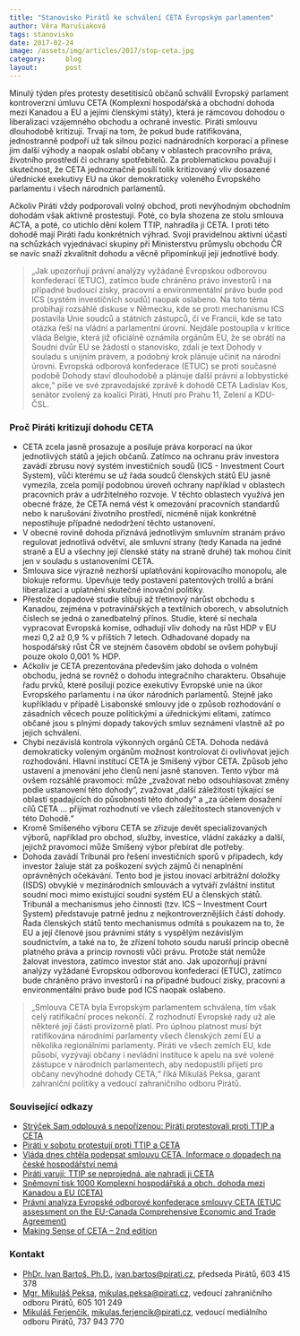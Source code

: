 ```yaml
---
title: "Stanovisko Pirátů ke schválení CETA Evropským parlamentem"
author: Věra Marušiaková
tags: stanovisko
date: 2017-02-24
image: /assets/img/articles/2017/stop-ceta.jpg
category:     blog
layout:       post
---
```


Minulý týden přes protesty desetitisíců občanů schválil Evropský parlament kontroverzní úmluvu CETA (Komplexní hospodářská a obchodní dohoda mezi Kanadou a EU a jejími členskými státy), která je rámcovou dohodou o liberalizaci vzájemného obchodu a ochraně investic. Piráti smlouvu dlouhodobě kritizují. Trvají na tom, že pokud bude ratifikována, jednostranně podpoří už tak silnou pozici nadnárodních korporací a přinese jim další výhody a naopak oslabí občany v oblastech pracovního práva, životního prostředí či ochrany spotřebitelů. Za problematickou považují i skutečnost, že CETA jednoznačně posílí tolik kritizovaný vliv dosazené úřednické exekutivy EU na úkor demokraticky voleného Evropského parlamentu i všech národních parlamentů.

Ačkoliv Piráti vždy podporovali volný obchod, proti nevýhodným obchodním dohodám však aktivně prostestují. Poté, co byla shozena ze stolu smlouva ACTA, a poté, co utichlo dění kolem TTIP, nahradila ji CETA. I proti této dohodě mají Piráti řadu konkrétních výhrad. Svojí pravidelnou aktivní účastí na schůzkách vyjednávací skupiny při Ministerstvu průmyslu obchodu ČR se navíc snaží zkvalitnit dohodu a věcně připomínkují její jednotlivé body.

> „Jak upozorňují právní analýzy vyžádané Evropskou odborovou konfederací (ETUC), zatímco bude chráněno právo investorů i na případné budoucí zisky, pracovní a environmentální právo bude pod ICS (systém investičních soudů) naopak oslabeno. Na toto téma probíhají rozsáhlé diskuse v Německu, kde se proti mechanismu ICS postavila Unie soudců a státních zástupců, či ve Francii, kde se tato otázka řeší na vládní a parlamentní úrovni. Nejdále postoupila v kritice vláda Belgie, která již oficiálně oznámila orgánům EU, že se obrátí na Soudní dvůr EU se žádostí o stanovisko, zdali je text Dohody v souladu s unijním právem, a podobný krok plánuje učinit na národní úrovni. Evropská odborová konfederace (ETUC) se proti současné podobě Dohody staví dlouhodobě a plánuje další právní a lobbystické akce,“ píše ve své zpravodajské zprávě k dohodě CETA Ladislav Kos, senátor zvolený za koalici Piráti, Hnutí pro Prahu 11, Zelení a KDU-ČSL.

### Proč Piráti kritizují dohodu CETA

* CETA zcela jasně prosazuje a posiluje práva korporací na úkor jednotlivých států a jejich občanů. Zatímco na ochranu práv investora zavádí zbrusu nový systém investičních soudů (ICS - Investment Court System), vůči kterému se už řada soudců členských států EU jasně vymezila, zcela pomíjí podobnou úroveň ochrany například v oblastech pracovních práv a udržitelného rozvoje. V těchto oblastech využívá jen obecné fráze, že CETA nemá vést k omezování pracovních standardů nebo k narušování životního prostředí, nicméně nijak konkrétně nepostihuje případné nedodržení těchto ustanovení.
* V obecné rovině dohoda přiznává jednotlivým smluvním stranám právo regulovat jednotlivá odvětví, ale smluvní strany (tedy Kanada na jedné straně a EU a všechny její členské státy na straně druhé) tak mohou činit jen v souladu s ustanoveními CETA.
* Smlouva sice výrazně nezhorší uplatňování kopírovacího monopolu, ale blokuje reformu. Upevňuje tedy postavení patentových trollů a brání liberalizaci a uplatnění skutečné inovační politiky.
* Přestože dopadové studie slibují až třetinový nárůst obchodu s Kanadou, zejména v potravinářských a textilních oborech, v absolutních číslech se jedná o zanedbatelný přínos. Studie, které si nechala vypracovat Evropská komise, odhadují vliv dohody na růst HDP v EU mezi 0,2 až 0,9 % v příštích 7 letech. Odhadované dopady na hospodářský růst ČR ve stejném časovém období se ovšem pohybují pouze okolo 0,001 % HDP.
* Ačkoliv je CETA prezentována především jako dohoda o volném obchodu, jedná se rovněž o dohodu integračního charakteru. Obsahuje řadu prvků, které posilují pozice exekutivy Evropské unie na úkor Evropského parlamentu i na úkor národních parlamentů. Stejně jako kupříkladu v případě Lisabonské smlouvy jde o způsob rozhodování o zásadních věcech pouze politickými a úřednickými elitami, zatímco občané jsou s plnými dopady takových smluv seznámeni vlastně až po jejich schválení.
* Chybí nezávislá kontrola výkonných orgánů CETA. Dohoda nedává demokraticky voleným orgánům možnost kontrolovat či ovlivňovat jejich rozhodování. Hlavní institucí CETA je Smíšený výbor CETA. Způsob jeho ustavení a jmenování jeho členů není jasně stanoven. Tento výbor má ovšem rozsáhlé pravomoci: může „zvažovat nebo odsouhlasovat změny podle ustanovení této dohody“, zvažovat „další záležitosti týkající se oblastí spadajících do působnosti této dohody“ a „za účelem dosažení cílů CETA … přijímat rozhodnutí ve všech záležitostech stanovených v této Dohodě.“
* Kromě Smíšeného výboru CETA se zřizuje devět specializovaných výborů, například pro obchod, služby, investice, vládní zakázky a další, jejichž pravomoci může Smíšený výbor přebírat dle potřeby.
* Dohoda zavádí Tribunál pro řešení investičních sporů v případech, kdy investor žaluje stát za poškození svých zájmů či nenaplnění oprávněných očekávání. Tento bod je jistou inovací arbitrážní doložky (ISDS) obvyklé v mezinárodních smlouvách a vytváří zvláštní institut soudní moci mimo existující soudní systém EU a členských států. Tribunál a mechanismus jeho činnosti (tzv. ICS – Investment Court System) představuje patrně jednu z nejkontroverznějších částí dohody. Řada členských států tento mechanismus odmítá s poukazem na to, že EU a její členové jsou právními státy s vyspělým nezávislým soudnictvím, a také na to, že zřízení tohoto soudu naruší princip obecně platného práva a princip rovnosti vůči právu. Protože stát nemůže žalovat investora, zatímco investor stát ano. Jak upozorňují právní analýzy vyžádané Evropskou odborovou konfederací (ETUC), zatímco bude chráněno právo investorů i na případné budoucí zisky, pracovní a environmentální právo bude pod ICS naopak oslabeno.

> „Smlouva CETA byla Evropským parlamentem schválena, tím však celý ratifikační proces nekončí. Z rozhodnutí Evropské rady už ale některé její části provizorně platí. Pro úplnou platnost musí být ratifikována národními parlamenty všech členských zemí EU a několika regionálními parlamenty. Piráti ve všech zemích EU, kde působí, vyzývají občany i nevládní instituce k apelu na své volené zástupce v národních parlamentech, aby nedopustili přijetí pro občany nevýhodné dohody CETA,“ říká Mikuláš Peksa, garant zahraniční politiky a vedoucí zahraničního odboru Pirátů.

### Související odkazy

* [Strýček Sam odplouvá s nepořízenou: Piráti protestovali proti TTIP a CETA](https://www.pirati.cz/tiskove-zpravy/strycek_sam_odplouva_s_neporizenou_pirati_protestovali_proti_ttip_a_ceta)
* [Piráti v sobotu protestují proti TTIP a CETA](https://www.pirati.cz/tiskove-zpravy/pirati_v_sobotu_protestuji_proti_ttip_a_ceta)
* [Vláda dnes chtěla podepsat smlouvu CETA. Informace o dopadech na české hospodářství nemá](https://www.pirati.cz/tiskove-zpravy/vlada_ma_dnes_podepsat_smlouvu_ceta._informace_o_dopadech_na_ceske_hospodarstvi_nema)
* [Piráti varují: TTIP se neprojedná, ale nahradí ji CETA](https://www.pirati.cz/tiskove-zpravy/pirati_varuji_ttip_se_neprojedna_ale_nahradi_ji_ceta)
* [Sněmovní tisk 1000 Komplexní hospodářská a obch. dohoda mezi Kanadou a EU (CETA)](http://www.psp.cz/sqw/historie.sqw?o=7&t=1000)
* [Právní analýza Evropské odborové konfederace smlouvy CETA (ETUC assessment on the EU-Canada Comprehensive Economic and Trade Agreement)](https://www.etuc.org/documents/etuc-assessment-eu-canada-comprehensive-economic-and-trade-agreement-ceta#.WJ2YXH9yx0w)
* [Making Sense of CETA – 2nd edition](https://www.tni.org/files/publication-downloads/making-sense-of-ceta_22092016.pdf)

### Kontakt

* [PhDr. Ivan Bartoš, Ph.D.](https://www.pirati.cz/people/ivan_bartos), [ivan.bartos@pirati.cz](mailto:ivan.bartos@pirati.cz), předseda Pirátů, 603 415 378
* [Mgr. Mikuláš Peksa](https://www.pirati.cz/people/mikulas_peksa), [mikulas.peksa@pirati.cz](mailto:mikulas.peksa@pirati.cz), vedoucí zahraničního odboru Pirátů, 605 101 249
* [Mikuláš Ferjenčík](https://www.pirati.cz/people/mikulas_ferjencik), [mikulas.ferjencik@pirati.cz](mailto:mikulas.ferjencik@pirati.cz), vedoucí mediálního odboru Pirátů, 737 943 770
